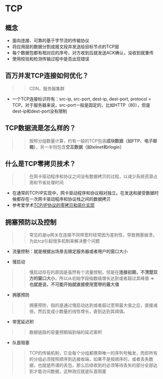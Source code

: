 # TCP

## 概念
- 面向连接、可靠的基于字节流的传输协议
- 将应用层的数据分割成报文段并发送给目标节点的TCP层
- 每个数据包都有相对应的序号，对方收到后就发送ACK确认，没收到就重传
- 使用校验和检测传输过程中是否出现错误

## 百万并发TCP连接如何优化？
>> CDN，服务器集群
- 一个TCP连接标识符有：src-ip, src-port, dest-ip, dest-port, protocol = TCP。对于服务器来说，src-port一般是固定的，比如HTTP（80），但是dest-ip和dest-port没有限制

## TCP数据流是怎么样的？
>> 按照分组数量计算，约有一般的TCP包涵**成块数据（如FTP、电子邮箱）**，另一半则包含**交互数据（如telnet和rlogin）**

## 什么是TCP零拷贝技术？
>> 在网卡驱动程序和协议之间没有数据拷贝的过程，以减少系统资源占用和节省处理时间

- 在通常的TCP/IP实现中，网卡驱动程序和协议相对独立。在发送和接受数据时候都存在一次网卡驱动程序和协议栈之间的数据拷贝
- 参考爱学术[TCP/IP协议的零拷贝和简化实现](https://www.ixueshu.com/document/e5e098afa0492a1e.html)


## 拥塞预防以及控制

>> 常见的是ip网关在连接不同带宽时经常因为差别性，导致拥塞崩溃，为此tcp引起很多机制来解决整个问题

- 流量控制：就是根据出场景去限定服务器或者用户的窗口大小

- 慢启动
>> 慢启动存在的原因是虽然有个流量控制，但是在**连接初期，不清楚双方的窗口大小**，所以从初始字段指数级增长达到或者超过其峰值 => **也就是说，不可能开始就直接使用宽带的最大值**

- 拥塞预防
>> 拥塞预防，指的是通过慢启动达到或者超过宽带最大值之后，直接减倍，然后变成小数量的线性增长，直到达到其阈值。

- 带宽延迟积
>> 数据链路的容量预期端到端的延迟乘积

- 队首阻塞
>> TCP的传输机制，它会每个分组都携带唯一的序列号触发，而却所有的分组必须按照顺序到达接收端，如果不是按顺序的，或者丢失数据，也就是所谓的丢包，那么后续收到的必须等待丢失的部分全部达到才能访问数据，这种效应就是队首阻塞